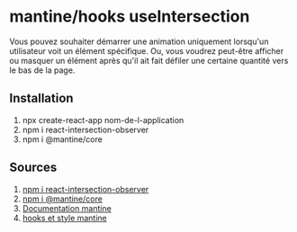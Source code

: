 # mantine/hooks useIntersection
  Vous pouvez souhaiter démarrer une animation uniquement lorsqu'un utilisateur voit un élément spécifique. Ou, vous voudrez peut-être afficher ou masquer un élément       après qu'il ait fait défiler une certaine quantité vers le bas de la page.

## Installation 
  1. npx create-react-app nom-de-l-application
  2. npm i react-intersection-observer
  3. npm i @mantine/core
  
## Sources
  1. [npm i react-intersection-observer](https://www.npmjs.com/package/react-intersection-observer)
  2. [npm i @mantine/core](https://www.npmjs.com/package/@mantine/core)
  3. [Documentation mantine](https://mantine.dev/)
  4. [hooks et style mantine](https://mantine.dev/hooks/use-intersection/)
  
